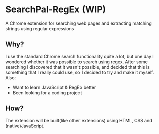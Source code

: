 # SearchPal-RegEx (WIP)
A Chrome extension for searching web pages and extracting matching strings using regular expressions

## Why?
I use the standard Chrome search functionality quite a lot, but one day I wondered whether it was possible to search using regex.
After some searching I discovered that it wasn't possible, and decided that this is something that I really could use, so
I decided to try and make it myself.
</br>Also:
- Want to learn JavaScript & RegEx better
- Been looking for a coding project

## How?
The extension will be built(like other extensions) using HTML, CSS and (native)JavaScript.
